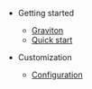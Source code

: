 - Getting started

  - [Graviton](/)
  - [Quick start](quickstart.md)

- Customization

  - [Configuration](config.md)
